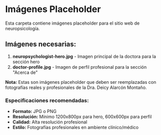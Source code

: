 # Imágenes Placeholder

Esta carpeta contiene imágenes placeholder para el sitio web de neuropsicología.

## Imágenes necesarias:

1. **neuropsychologist-hero.jpg** - Imagen principal de la doctora para la sección hero
2. **doctor-profile.jpg** - Imagen de perfil profesional para la sección "Acerca de"

**Nota:** Estas son imágenes placeholder que deben ser reemplazadas con fotografías reales y profesionales de la Dra. Deicy Alarcón Montaño.

### Especificaciones recomendadas:
- **Formato:** JPG o PNG
- **Resolución:** Mínimo 1200x800px para hero, 600x600px para perfil
- **Calidad:** Alta resolución profesional
- **Estilo:** Fotografías profesionales en ambiente clínico/médico
